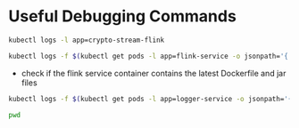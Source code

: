 # Useful Debugging Commands

```bash
kubectl logs -l app=crypto-stream-flink
```

```bash
kubectl logs -f $(kubectl get pods -l app=flink-service -o jsonpath='{.items[0].metadata.name}')
```

- check if the flink service container contains the latest Dockerfile and jar files

```bash
kubectl logs -f $(kubectl get pods -l app=logger-service -o jsonpath='{.items[0].metadata.name}')
```

```bash
pwd
```
